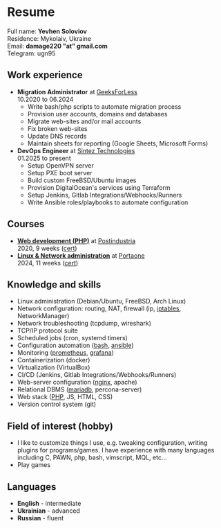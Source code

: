 # Resume

Full name: **Yevhen Soloviov**<br>
Residence: Mykolaiv, Ukraine<br>
Email: **damage220 "at" <!--dog-->gmail.<!--dot-->com**<br>
Telegram: ugn95

## Work experience

- **Migration Administrator** at
  [GeeksForLess](https://jobs.dou.ua/companies/geeksforless)<br>
  10.2020 to 06.2024
	- Write bash/php scripts to automate migration process
	- Provision user accounts, domains and databases
	- Migrate web-sites and/or mail accounts
	- Fix broken web-sites
	- Update DNS records
	- Maintain sheets for reporting (Google Sheets, Microsoft Forms)
- **DevOps Engineer** at
  [Sintez Technologies](https://jobs.dou.ua/companies/sintez-technologies)<br>
  01.2025 to present
	- Setup OpenVPN server
	- Setup PXE boot server
	- Build custom FreeBSD/Ubuntu images
	- Provision DigitalOcean's services using Terraform
	- Setup Jenkins, Gitlab Integrations/Webhooks/Runners
	- Write Ansible roles/playbooks to automate configuration

## Courses

- [**Web development (PHP)**](https://github.com/ysoloviov/pi_school_web_4) at
  [Postindustria](https://jobs.dou.ua/companies/postindustria)<br>
  2020, 9 weeks
  ([cert](/courses/web-development/offer.pdf))
- [**Linux & Network administration**](/courses/linux-and-network-administration) at
  [Portaone](https://jobs.dou.ua/companies/portaone)<br>
  2024, 11 weeks
  ([cert](/courses/linux-and-network-administration/certificate.pdf))

## Knowledge and skills

- Linux administration (Debian/Ubuntu, FreeBSD, Arch Linux)
- Network configuration: routing, NAT, firewall
  (ip, [iptables](/ansible/templates/fw.rules.j2), NetworkManager)
- Network troubleshooting (tcpdump, wireshark)
- TCP/IP protocol suite
- Scheduled jobs (cron, systemd timers)
- Configuration automation ([bash](/bin), [ansible](/ansible/roles))
- Monitoring ([prometheus](/ansible/roles/prometheus),
  [grafana](/ansible/roles/grafana))
- Containerization (docker)
- Virtualization (VirtualBox)
- CI/CD (Jenkins, Gitlab Integrations/Webhooks/Runners)
- Web-server configuration ([nginx](/ansible/roles/nginx), apache)
- Relational DBMS ([mariadb](/ansible/roles/mariadb), percona-server)
- Web stack ([PHP](https://github.com/ysoloviov/pi_school_web_4), JS, HTML, CSS)
- Version control system (git)

## Field of interest (hobby)

- I like to customize things I use, e.g. tweaking configuration, writing plugins
  for programs/games. I have experience with many languages including C, PAWN,
  php, bash, vimscript, MQL, etc...
- Play games

## Languages

- **English** - intermediate
- **Ukrainian** - advanced
- **Russian** - fluent
